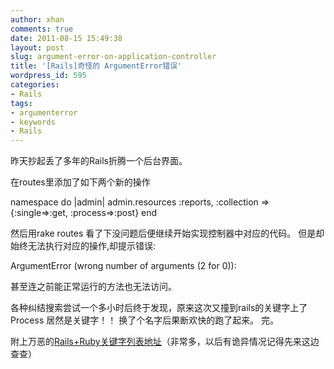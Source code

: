 ```yaml
---
author: xhan
comments: true
date: 2011-08-15 15:49:38
layout: post
slug: argument-error-on-application-controller
title: '[Rails]奇怪的 ArgumentError错误'
wordpress_id: 595
categories:
- Rails
tags:
- argumenterror
- keywords
- Rails
---
```


昨天抄起丢了多年的Rails折腾一个后台界面。

在routes里添加了如下两个新的操作

namespace do |admin|
admin.resources :reports, :collection => {:single=>:get, :process=>:post}
end

然后用rake routes 看了下没问题后便继续开始实现控制器中对应的代码。
但是却始终无法执行对应的操作,却提示错误:

ArgumentError (wrong number of arguments (2 for 0)):

甚至连之前能正常运行的方法也无法访问。

各种纠结搜索尝试一个多小时后终于发现，原来这次又撞到rails的关键字上了 Process 居然是关键字！！
换了个名字后果断欢快的跑了起来。
完。

附上万恶的[Rails+Ruby关键字列表地址](http://www.yup.com/articles/2007/01/31/no-reservations-about-keywords-in-ruby-on-rails)（非常多，以后有诡异情况记得先来这边查查）

